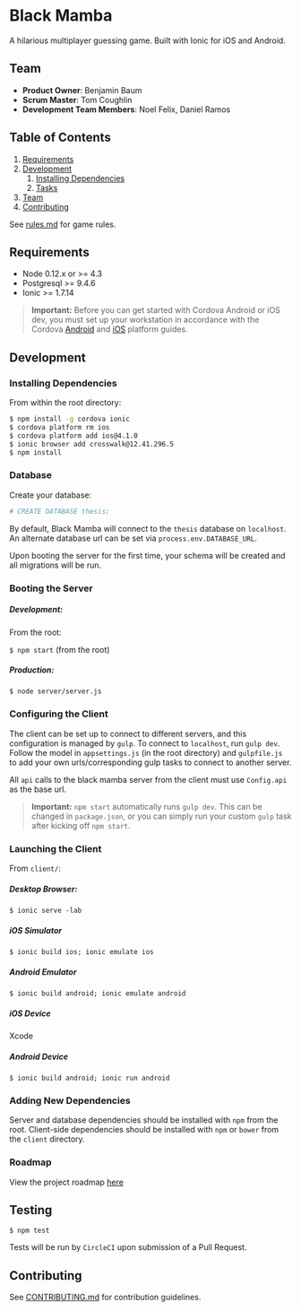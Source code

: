 # Black Mamba
A hilarious multiplayer guessing game. Built with Ionic for iOS and Android.

## Team

  - __Product Owner__: Benjamin Baum
  - __Scrum Master__: Tom Coughlin
  - __Development Team Members__: Noel Felix, Daniel Ramos

## Table of Contents

1. [Requirements](#requirements)
1. [Development](#development)
    1. [Installing Dependencies](#installing-dependencies)
    1. [Tasks](#tasks)
1. [Team](#team)
1. [Contributing](#contributing)


See [rules.md](rules.md) for game rules.

## Requirements

- Node 0.12.x or >= 4.3
- Postgresql >= 9.4.6
- Ionic >= 1.7.14

>**Important:** Before you can get started with Cordova Android or iOS dev, you must set up your workstation in accordance with the Cordova [Android](http://cordova.apache.org/docs/en/3.4.0/guide_platforms_android_index.md.html#Android%20Platform%20Guide) and [iOS](http://cordova.apache.org/docs/en/3.4.0/guide_platforms_ios_index.md.html#iOS%20Platform%20Guide) platform guides.

## Development

### Installing Dependencies


From within the root directory:

```sh
$ npm install -g cordova ionic
$ cordova platform rm ios
$ cordova platform add ios@4.1.0
$ ionic browser add crosswalk@12.41.296.5
$ npm install
```

### Database

Create your database: 

```sh
# CREATE DATABASE thesis;
```

By default, Black Mamba will connect to the `thesis` database on `localhost`. An alternate database url can be set via `process.env.DATABASE_URL`.

Upon booting the server for the first time, your schema will be created and all migrations will be run.

### Booting the Server
##### Development: 
From the root:

`$ npm start` (from the root)

##### Production: 

`$ node server/server.js`

### Configuring the Client
The client can be set up to connect to different servers, and this configuration is managed by `gulp`. To connect to `localhost`, run `gulp dev`. Follow the model in `appsettings.js` (in the root directory) and `gulpfile.js` to add your own urls/corresponding gulp tasks to connect to another server.

All `api` calls to the black mamba server from the client must use `Config.api` as the base url.

>**Important:** `npm start` automatically runs `gulp dev`. This can be changed in `package.json`, or you can simply run your custom `gulp` task after kicking off `npm start`. 


### Launching the Client
From `client/`: 
##### Desktop Browser: 
`$ ionic serve -lab`

##### iOS Simulator
`$ ionic build ios; ionic emulate ios`

##### Android Emulator
`$ ionic build android; ionic emulate android`

##### iOS Device
Xcode

##### Android Device

`$ ionic build android; ionic run android`

### Adding New Dependencies
Server and database dependencies should be installed with `npm` from the root. Client-side dependencies should be installed with `npm` or `bower` from the `client` directory.

### Roadmap

View the project roadmap [here](https://github.com/purple-cobras/thesis/issues)

## Testing
`$ npm test`

Tests will be run by `CircleCI` upon submission of a Pull Request.


## Contributing

See [CONTRIBUTING.md](CONTRIBUTING.md) for contribution guidelines.
